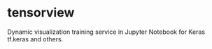 # tensorview
Dynamic visualization training service in Jupyter Notebook for Keras tf.keras and others.
